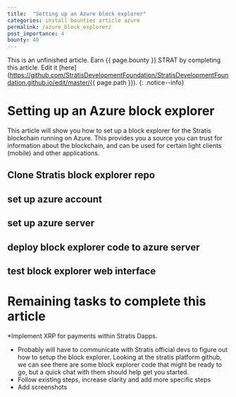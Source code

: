```yaml
---
title:  "Setting up an Azure block explorer"
categories: install bounties article azure
permalink: /azure_block_explorer/
post_importance: 4
bounty: 40
---
```


This is an unfinished article. Earn {{ page.bounty }} STRAT by completing this article. Edit it [here](https://github.com/StratisDevelopmentFoundation/StratisDevelopmentFoundation.github.io/edit/master/{{ page.path }}).
{: .notice--info}

# Setting up an Azure block explorer

This article will show you how to set up a block explorer for the Stratis blockchain running on Azure. This provides you a source you can trust for information about the blockchain, and can be used for certain light clients (mobile) and other applications.

## Clone Stratis block explorer repo

## set up azure account

## set up azure server

## deploy block explorer code to azure server

## test block explorer web interface

# Remaining tasks to complete this article

*Implement XRP for payments within Stratis Dapps. 
* Probably will have to communicate with Stratis official devs to figure out how to setup the block explorer. Looking at the stratis platform github, we can see there are some block explorer code that might be ready to go, but a quick chat with them should help get you started.
* Follow existing steps, increase clarity and add more specific steps
* Add screenshots


